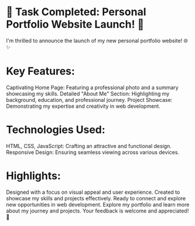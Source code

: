 # 🎉 Task Completed: Personal Portfolio Website Launch! 🎉

I'm thrilled to announce the launch of my new personal portfolio website! 🌐✨

# Key Features:
Captivating Home Page: Featuring a professional photo and a summary showcasing my skills.
Detailed "About Me" Section: Highlighting my background, education, and professional journey.
Project Showcase: Demonstrating my expertise and creativity in web development.

# Technologies Used:
HTML, CSS, JavaScript: Crafting an attractive and functional design.
Responsive Design: Ensuring seamless viewing across various devices.

# Highlights:
Designed with a focus on visual appeal and user experience.
Created to showcase my skills and projects effectively.
Ready to connect and explore new opportunities in web development.
Explore my portfolio and learn more about my journey and projects. Your feedback is welcome and appreciated! 🚀
